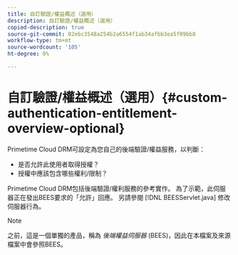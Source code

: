 ```yaml
---
title: 自訂驗證/權益概述（選用）
description: 自訂驗證/權益概述（選用）
copied-description: true
source-git-commit: 02ebc3548a254b2a6554f1ab34afbb3ea5f09bb8
workflow-type: tm+mt
source-wordcount: '105'
ht-degree: 0%

---
```


# 自訂驗證/權益概述（選用）{#custom-authentication-entitlement-overview-optional}

Primetime Cloud DRM可設定為您自己的後端驗證/權益服務，以判斷：

* 是否允許此使用者取得授權？
* 授權中應該包含哪些權利/限制？

Primetime Cloud DRM包括後端驗證/權利服務的參考實作。 為了示範，此伺服器正在發出BEES要求的「允許」回應。 另請參閱 [!DNL BEESServlet.java] 修改伺服器行為。

>[!NOTE]
>
>之前，這是一個單獨的產品，稱為 *後端權益伺服器* (BEES)，因此在本檔案及來源檔案中會參照BEES。
